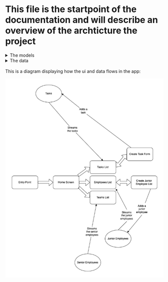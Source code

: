 # This file is the startpoint of the documentation and will describe an overview of the archticture the project

<details>

<summary>The models</summary>

All the models in this project are freezed data classes which are immutable, and also hive types so they can be stored in hive db.

### JuniorEmployee
#### Brief
This class represents a junior employee. A junior employee is a sub employee for a senior employee and gets tasks assigned automatically once assigned to their senior. A junior employee can be created in the app from a form that can be opened by naviagting to the employees section from the bottom bar and then tapping the add employee icon that will appear on the end of the appbar.
#### Structure
The junior employee contains the following properties:

* id: The id of the junior employee. This is required but nullable property and it will be filled while creating the employee's record in the db.
* name: The name of the junior employee. This is unnullable and it will be filled from the junior employee creation form.
* relatedTo: The id of the senior employee the junior employee is related to. This is nullable and will be filled after the employee gets assigned to a team.
* taskId: The id of the task assigned to the junior employee. This is nullable and will be filled after a task gets assigned to the employee.

### SeniorEmployee
#### Brief
This class represents a senior employee. A senior employee is an employee that has 3 sub employees of juniors. A senior employee cannot be inistiated unless it has at least 3 sub employees. A senior employee cannot be created through an interface in the app, it will be created from a junior employee once we have 4 junior employees that are not assigned to a team.
#### Structure
The senior employee contains the following properties:

* id: The id of the senior employee. This is a non nullable property, and it will be the same as the junior that this senior is transformed from.
* name: The name of the senior employee. This is a non unnullable property and it will be the same as the junior that this senior is transformed from.
* juniorIds: A list of ids of the junior employees that are related to this senior employee. This is a non nullable property and it will be filled with the ids of the 3 junior employees that are related to this senior employee.
* taskIds: A list of ids of the tasks assigned to this senior employee. This is a non nullable property and it will be filled with the ids of the tasks assigned to this senior employee or if none exist it can still be an empty list.

### Task
#### Brief
This class represents a task. A task is a task that is assigned to a senior employee and automatically assigned to one of their junior employees which does not already have a task assigned to them. A task can be created in the app from a form that can be opened by naviagting to the tasks section from the bottom bar and then tapping the add task icon that will appear on the end of the appbar.

#### Structure
The task contains the following properties:

* id: The id of the task. This is a non nullable property and it will be filled with the id of the task that is created in the db.
* name: The name of the task. This is a non unnullable property and it will be filled from the task creation form.
* description: The description of the task. This is a non unnullable property and it will be filled from the task creation form.

</details>

<details>

<summary>The data</summary>

This app uses Hive db to store its data, and the data flows as a `Stream` that listens to the Hive db into the app. an extra layer of `StreamProvider` is used to provide the data to the app because of the ease it provides to render the ui. 

Hive db uses its own magic internally, you do not have to worry about columns and rows like you would in a SQL db. this is great for such a minimal project, but in a bigger scale projects you will have to think about columns and rows.
</details>

<br>
This is a diagram displaying how the ui and data flows in the app:

![](app_flow.png)
